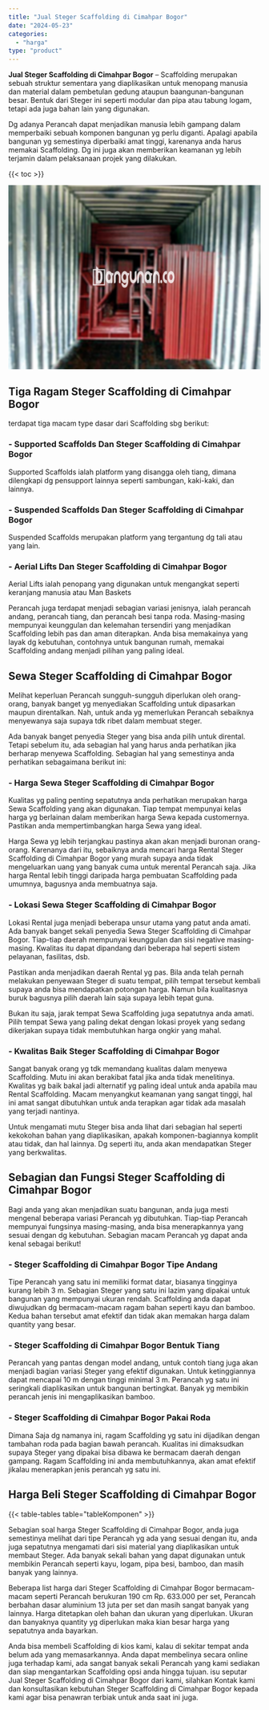 ```yaml
---
title: "Jual Steger Scaffolding di Cimahpar Bogor"
date: "2024-05-23"
categories: 
  - "harga"
type: "product"
---
```


**Jual Steger Scaffolding di Cimahpar Bogor** – Scaffolding merupakan sebuah struktur sementara yang diaplikasikan untuk menopang manusia dan material dalam pembetulan gedung ataupun baangunan-bangunan besar. Bentuk dari Steger ini seperti modular dan pipa atau tabung logam, tetapi ada juga bahan lain yang digunakan.

Dg adanya Perancah dapat menjadikan manusia lebih gampang dalam memperbaiki sebuah komponen bangunan yg perlu diganti. Apalagi apabila bangunan yg semestinya diperbaiki amat tinggi, karenanya anda harus memakai Scaffolding. Dg ini juga akan memberikan keamanan yg lebih terjamin dalam pelaksanaan projek yang dilakukan.

{{< toc >}}

![Jual Steger Scaffolding di Cimahpar Bogor](/images/sewa-scaffolding-steger-15.png)

## Tiga Ragam Steger Scaffolding di Cimahpar Bogor

terdapat tiga macam type dasar dari Scaffolding sbg berikut:

### \- Supported Scaffolds Dan Steger Scaffolding di Cimahpar Bogor

Supported Scaffolds ialah platform yang disangga oleh tiang, dimana dilengkapi dg pensupport lainnya seperti sambungan, kaki-kaki, dan lainnya.

### \- Suspended Scaffolds Dan Steger Scaffolding di Cimahpar Bogor

Suspended Scaffolds merupakan platform yang tergantung dg tali atau yang lain.

### \- Aerial Lifts Dan Steger Scaffolding di Cimahpar Bogor

Aerial Lifts ialah penopang yang digunakan untuk mengangkat seperti keranjang manusia atau Man Baskets

Perancah juga terdapat menjadi sebagian variasi jenisnya, ialah perancah andang, perancah tiang, dan perancah besi tanpa roda. Masing-masing mempunyai keunggulan dan kelemahan tersendiri yang menjadikan Scaffolding lebih pas dan aman diterapkan. Anda bisa memakainya yang layak dg kebutuhan, contohnya untuk bangunan rumah, memakai Scaffolding andang menjadi pilihan yang paling ideal.

## Sewa Steger Scaffolding di Cimahpar Bogor

Melihat keperluan Perancah sungguh-sungguh diperlukan oleh orang-orang, banyak banget yg menyediakan Scaffolding untuk dipasarkan maupun direntalkan. Nah, untuk anda yg memerlukan Perancah sebaiknya menyewanya saja supaya tdk ribet dalam membuat steger.

Ada banyak banget penyedia Steger yang bisa anda pilih untuk dirental. Tetapi sebelum itu, ada sebagian hal yang harus anda perhatikan jika berharap menyewa Scaffolding. Sebagian hal yang semestinya anda perhatikan sebagaimana berikut ini:

### \- Harga Sewa Steger Scaffolding di Cimahpar Bogor

Kualitas yg paling penting sepatutnya anda perhatikan merupakan harga Sewa Scaffolding yang akan digunakan. Tiap tempat mempunyai kelas harga yg berlainan dalam memberikan harga Sewa kepada customernya. Pastikan anda mempertimbangkan harga Sewa yang ideal.

Harga Sewa yg lebih terjangkau pastinya akan akan menjadi buronan orang-orang. Karenanya dari itu, sebaiknya anda mencari harga Rental Steger Scaffolding di Cimahpar Bogor yang murah supaya anda tidak mengeluarkan uang yang banyak cuma untuk merental Perancah saja. Jika harga Rental lebih tinggi daripada harga pembuatan Scaffolding pada umumnya, bagusnya anda membuatnya saja.

### \- Lokasi Sewa Steger Scaffolding di Cimahpar Bogor

Lokasi Rental juga menjadi beberapa unsur utama yang patut anda amati. Ada banyak banget sekali penyedia Sewa Steger Scaffolding di Cimahpar Bogor. Tiap-tiap daerah mempunyai keunggulan dan sisi negative masing-masing. Kwalitas itu dapat dipandang dari beberapa hal seperti sistem pelayanan, fasilitas, dsb.

Pastikan anda menjadikan daerah Rental yg pas. Bila anda telah pernah melakukan penyewaan Steger di suatu tempat, pilih tempat tersebut kembali supaya anda bisa mendapatkan potongan harga. Namun bila kualitasnya buruk bagusnya pilih daerah lain saja supaya lebih tepat guna.

Bukan itu saja, jarak tempat Sewa Scaffolding juga sepatutnya anda amati. Pilih tempat Sewa yang paling dekat dengan lokasi proyek yang sedang dikerjakan supaya tidak membutuhkan harga ongkir yang mahal.

### \- Kwalitas Baik Steger Scaffolding di Cimahpar Bogor

Sangat banyak orang yg tdk memandang kualitas dalam menyewa Scaffolding. Mutu ini akan berakibat fatal jika anda tidak menelitinya. Kwalitas yg baik bakal jadi alternatif yg paling ideal untuk anda apabila mau Rental Scaffolding. Macam menyangkut keamanan yang sangat tinggi, hal ini amat sangat dibutuhkan untuk anda terapkan agar tidak ada masalah yang terjadi nantinya.

Untuk mengamati mutu Steger bisa anda lihat dari sebagian hal seperti kekokohan bahan yang diaplikasikan, apakah komponen-bagiannya komplit atau tidak, dan hal lainnya. Dg seperti itu, anda akan mendapatkan Steger yang berkwalitas.

## Sebagian dan Fungsi Steger Scaffolding di Cimahpar Bogor

Bagi anda yang akan menjadikan suatu bangunan, anda juga mesti mengenal beberapa variasi Perancah yg dibutuhkan. Tiap-tiap Perancah mempunyai fungsinya masing-masing, anda bisa menerapkannya yang sesuai dengan dg kebutuhan. Sebagian macam Perancah yg dapat anda kenal sebagai berikut!

### \- Steger Scaffolding di Cimahpar Bogor Tipe Andang

Tipe Perancah yang satu ini memiliki format datar, biasanya tingginya kurang lebih 3 m. Sebagian Steger yang satu ini lazim yang dipakai untuk bangunan yang mempunyai ukuran rendah. Scaffolding anda dapat diwujudkan dg bermacam-macam ragam bahan seperti kayu dan bamboo. Kedua bahan tersebut amat efektif dan tidak akan memakan harga dalam quantity yang besar.

### \- Steger Scaffolding di Cimahpar Bogor Bentuk Tiang

Perancah yang pantas dengan model andang, untuk contoh tiang juga akan menjadi bagian variasi Steger yang efektif digunakan. Untuk ketinggiannya dapat mencapai 10 m dengan tinggi minimal 3 m. Perancah yg satu ini seringkali diaplikasikan untuk bangunan bertingkat. Banyak yg membikin perancah jenis ini mengaplikasikan bamboo.

### \- Steger Scaffolding di Cimahpar Bogor Pakai Roda

Dimana Saja dg namanya ini, ragam Scaffolding yg satu ini dijadikan dengan tambahan roda pada bagian bawah perancah. Kualitas ini dimaksudkan supaya Steger yang dipakai bisa dibawa ke bermacam daerah dengan gampang. Ragam Scaffolding ini anda membutuhkannya, akan amat efektif jikalau menerapkan jenis perancah yg satu ini.

## Harga Beli Steger Scaffolding di Cimahpar Bogor

{{< table-tables table="tableKomponen" >}}

Sebagian soal harga Steger Scaffolding di Cimahpar Bogor, anda juga semestinya melihat dari tipe Perancah yg ada yang sesuai dengan itu, anda juga sepatutnya mengamati dari sisi material yang diaplikasikan untuk membaut Steger. Ada banyak sekali bahan yang dapat digunakan untuk membikin Perancah seperti kayu, logam, pipa besi, bamboo, dan masih banyak yang lainnya.

Beberapa list harga dari Steger Scaffolding di Cimahpar Bogor bermacam-macam seperti Perancah berukuran 190 cm Rp. 633.000 per set, Perancah berbahan dasar aluminium 13 juta per set dan masih sangat banyak yang lainnya. Harga ditetapkan oleh bahan dan ukuran yang diperlukan. Ukuran dan banyaknya quantity yg diperlukan maka kian besar harga yang sepatutnya anda bayarkan.

Anda bisa membeli Scaffolding di kios kami, kalau di sekitar tempat anda belum ada yang memasarkannya. Anda dapat membelinya secara online juga terhadap kami, ada sangat banyak sekali Perancah yang kami sediakan dan siap mengantarkan Scaffolding opsi anda hingga tujuan. isu seputar Jual Steger Scaffolding di Cimahpar Bogor dari kami, silahkan Kontak kami dan konsultasikan kebutuhan Steger Scaffolding di Cimahpar Bogor kepada kami agar bisa penawran terbiak untuk anda saat ini juga.
